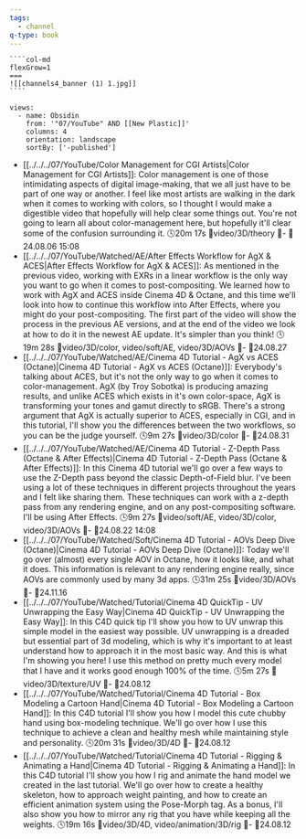 ```yaml
---
tags:
  - channel
q-type: book
---
```

`````col
````col-md
flexGrow=1
===
![[channels4_banner (1) 1.jpg]]
````
`````
```page-gallery
views:
  - name: Obsidin
    from: '"07/YouTube" AND [[New Plastic]]'
    columns: 4
    orientation: landscape
    sortBy: ['-published']
```
- [[../../../07/YouTube/Color Management for CGI Artists|Color Management for CGI Artists]]:  Color management is one of those intimidating aspects of digital image-making, that we all just have to be part of one way or another. I feel like most artists are walking in the dark when it comes to working with colors, so I thought I would make a digestible video that hopefully will help clear some things out. You're not going to learn all about color-management here, but hopefully it'll clear some of the confusion surrounding it. 🕓20m 17s 📍video/3D/theory 📝\- 📌24.08.06 15:08
- [[../../../07/YouTube/Watched/AE/After Effects Workflow for AgX & ACES|After Effects Workflow for AgX & ACES]]:  As mentioned in the previous video, working with EXRs in a linear workflow is the only way you want to go when it comes to post-compositing. We learned how to work with AgX and ACES inside Cinema 4D & Octane, and this time we'll look into how to continue this workflow into After Effects, where you might do your post-compositing. The first part of the video will show the process in the previous AE versions, and at the end of the video we look at how to do it in the newest AE update. It's simpler than you think! 🕓19m 28s 📍video/3D/color, video/soft/AE, video/3D/AOVs 📝\- 📌24.08.27
- [[../../../07/YouTube/Watched/AE/Cinema 4D Tutorial - AgX vs ACES (Octane)|Cinema 4D Tutorial - AgX vs ACES (Octane)]]:  Everybody's talking about ACES, but it's not the only way to go when it comes to color-management. AgX (by Troy Sobotka) is producing amazing results, and unlike ACES which exists in it's own color-space, AgX is transforming your tones and gamut directly to sRGB. There's a strong argument that AgX is actually superior to ACES, especially in CGI, and in this tutorial, I'll show you the differences between the two workflows, so you can be the judge yourself. 🕓9m 27s 📍video/3D/color 📝\- 📌24.08.31
- [[../../../07/YouTube/Watched/AE/Cinema 4D Tutorial - Z-Depth Pass (Octane & After Effects)|Cinema 4D Tutorial - Z-Depth Pass (Octane & After Effects)]]:  In this Cinema 4D tutorial we'll go over a few ways to use the Z-Depth pass beyond the classic Depth-of-Field blur. I've been using a lot of these techniques in different projects throughout the years and I felt like sharing them. These techniques can work with a z-depth pass from any rendering engine, and on any post-compositing software. I'll be using After Effects. 🕓9m 27s 📍video/soft/AE, video/3D/color, video/3D/AOVs 📝\- 📌24.08.22 14:08
- [[../../../07/YouTube/Watched/Soft/Cinema 4D Tutorial - AOVs Deep Dive (Octane)|Cinema 4D Tutorial - AOVs Deep Dive (Octane)]]:  Today we'll go over (almost) every single AOV in Octane, how it looks like, and what it does. This information is relevant to any rendering engine really, since AOVs are commonly used by many 3d apps. 🕓31m 25s 📍video/3D/AOVs 📝\- 📌24.11.16
- [[../../../07/YouTube/Watched/Tutorial/Cinema 4D QuickTip - UV Unwrapping the Easy Way|Cinema 4D QuickTip - UV Unwrapping the Easy Way]]:  In this C4D quick tip I'll show you how to UV unwrap this simple model in the easiest way possible. UV unwrapping is a dreaded but essential part of 3d modeling, which is why it's important to at least understand how to approach it in the most basic way. And this is what I'm showing you here! I use this method on pretty much every model that I have and it works good enough 100% of the time. 🕓5m 27s 📍video/3D/texture/UV 📝\- 📌24.08.12
- [[../../../07/YouTube/Watched/Tutorial/Cinema 4D Tutorial - Box Modeling a Cartoon Hand|Cinema 4D Tutorial - Box Modeling a Cartoon Hand]]:  In this C4D tutorial I'll show you how I model this cute chubby hand using box-modeling technique. We'll go over how I use this technique to achieve a clean and healthy mesh while maintaining style and personality. 🕓20m 31s 📍video/3D/4D 📝\- 📌24.08.12
- [[../../../07/YouTube/Watched/Tutorial/Cinema 4D Tutorial - Rigging & Animating a Hand|Cinema 4D Tutorial - Rigging & Animating a Hand]]:  In this C4D tutorial I'll show you how I rig and animate the hand model we created in the last tutorial. We'll go over how to create a healthy skeleton, how to approach weight painting, and how to create an efficient animation system using the Pose-Morph tag. As a bonus, I'll also show you how to mirror any rig that you have while keeping all the weights. 🕓19m 16s 📍video/3D/4D, video/animation/3D/rig 📝\- 📌24.08.12


